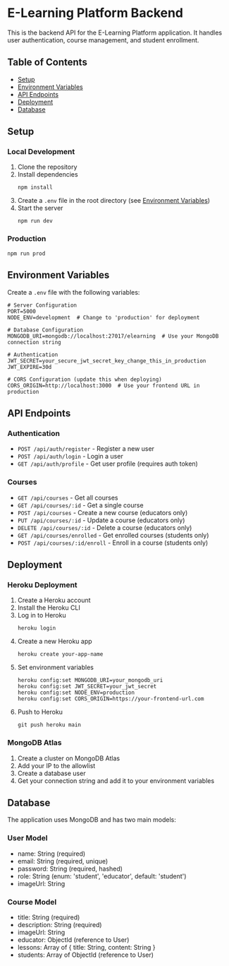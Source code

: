 # E-Learning Platform Backend

This is the backend API for the E-Learning Platform application. It handles user authentication, course management, and student enrollment.

## Table of Contents
- [Setup](#setup)
- [Environment Variables](#environment-variables)
- [API Endpoints](#api-endpoints)
- [Deployment](#deployment)
- [Database](#database)

## Setup

### Local Development
1. Clone the repository
2. Install dependencies
   ```
   npm install
   ```
3. Create a `.env` file in the root directory (see [Environment Variables](#environment-variables))
4. Start the server
   ```
   npm run dev
   ```

### Production
```
npm run prod
```

## Environment Variables

Create a `.env` file with the following variables:

```
# Server Configuration
PORT=5000
NODE_ENV=development  # Change to 'production' for deployment

# Database Configuration
MONGODB_URI=mongodb://localhost:27017/elearning  # Use your MongoDB connection string

# Authentication
JWT_SECRET=your_secure_jwt_secret_key_change_this_in_production
JWT_EXPIRE=30d

# CORS Configuration (update this when deploying)
CORS_ORIGIN=http://localhost:3000  # Use your frontend URL in production
```

## API Endpoints

### Authentication
- `POST /api/auth/register` - Register a new user
- `POST /api/auth/login` - Login a user
- `GET /api/auth/profile` - Get user profile (requires auth token)

### Courses
- `GET /api/courses` - Get all courses
- `GET /api/courses/:id` - Get a single course
- `POST /api/courses` - Create a new course (educators only)
- `PUT /api/courses/:id` - Update a course (educators only)
- `DELETE /api/courses/:id` - Delete a course (educators only)
- `GET /api/courses/enrolled` - Get enrolled courses (students only)
- `POST /api/courses/:id/enroll` - Enroll in a course (students only)

## Deployment

### Heroku Deployment
1. Create a Heroku account
2. Install the Heroku CLI
3. Log in to Heroku
   ```
   heroku login
   ```
4. Create a new Heroku app
   ```
   heroku create your-app-name
   ```
5. Set environment variables
   ```
   heroku config:set MONGODB_URI=your_mongodb_uri
   heroku config:set JWT_SECRET=your_jwt_secret
   heroku config:set NODE_ENV=production
   heroku config:set CORS_ORIGIN=https://your-frontend-url.com
   ```
6. Push to Heroku
   ```
   git push heroku main
   ```

### MongoDB Atlas
1. Create a cluster on MongoDB Atlas
2. Add your IP to the allowlist
3. Create a database user
4. Get your connection string and add it to your environment variables

## Database

The application uses MongoDB and has two main models:

### User Model
- name: String (required)
- email: String (required, unique)
- password: String (required, hashed)
- role: String (enum: 'student', 'educator', default: 'student')
- imageUrl: String

### Course Model
- title: String (required)
- description: String (required)
- imageUrl: String
- educator: ObjectId (reference to User)
- lessons: Array of { title: String, content: String }
- students: Array of ObjectId (reference to User)
